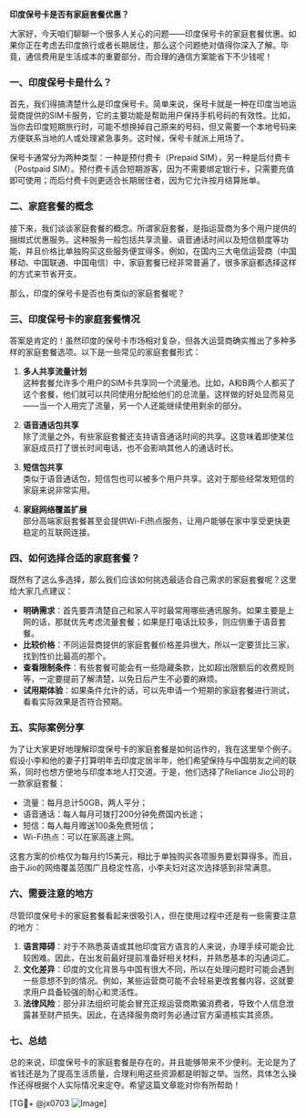 **印度保号卡是否有家庭套餐优惠？**

大家好，今天咱们聊聊一个很多人关心的问题——印度保号卡的家庭套餐优惠。如果你正在考虑去印度旅行或者长期居住，那么这个问题绝对值得你深入了解。毕竟，通信费用是生活成本的重要部分，而合理的通信方案能省下不少钱呢！

### 一、印度保号卡是什么？

首先，我们得搞清楚什么是印度保号卡。简单来说，保号卡就是一种在印度当地运营商提供的SIM卡服务，它的主要功能是帮助用户保持手机号码的有效性。比如，当你去印度短期旅行时，可能不想换掉自己原来的号码，但又需要一个本地号码来方便联系当地的人或处理紧急事务。这时候，保号卡就派上用场了。

保号卡通常分为两种类型：一种是预付费卡（Prepaid SIM），另一种是后付费卡（Postpaid SIM）。预付费卡适合短期游客，因为不需要绑定银行卡，只需要充值即可使用；而后付费卡则更适合长期居住者，因为它允许按月结算账单。

### 二、家庭套餐的概念

接下来，我们谈谈家庭套餐的概念。所谓家庭套餐，是指运营商为多个用户提供的捆绑式优惠服务。这种服务一般包括共享流量、语音通话时间以及短信额度等功能，并且价格比单独购买这些服务便宜得多。例如，在国内三大电信运营商（中国移动、中国联通、中国电信）中，家庭套餐已经非常普遍了，很多家庭都选择这样的方式来节省开支。

那么，印度的保号卡是否也有类似的家庭套餐呢？

### 三、印度保号卡的家庭套餐情况

答案是肯定的！虽然印度的保号卡市场相对复杂，但各大运营商确实推出了多种多样的家庭套餐选项。以下是一些常见的家庭套餐形式：

1. **多人共享流量计划**  
   这种套餐允许多个用户的SIM卡共享同一个流量池。比如，A和B两个人都买了这个套餐，他们就可以共同使用分配给他们的总流量。这样做的好处显而易见——当一个人用完了流量，另一个人还能继续使用剩余的部分。

2. **语音通话包共享**  
   除了流量之外，有些家庭套餐还支持语音通话时间的共享。这意味着即使某位家庭成员打了很长时间电话，也不会影响其他人的通话时长。

3. **短信包共享**  
   类似于语音通话包，短信包也可以被多个用户共享。这对于那些经常发短信的家庭来说非常实用。

4. **家庭网络覆盖扩展**  
   部分高端家庭套餐甚至会提供Wi-Fi热点服务，让用户能够在家中享受更快更稳定的互联网连接。

### 四、如何选择合适的家庭套餐？

既然有了这么多选择，那么我们应该如何挑选最适合自己需求的家庭套餐呢？这里给大家几点建议：

- **明确需求**：首先要弄清楚自己和家人平时最常用哪些通讯服务。如果主要是上网的话，那就优先考虑流量套餐；如果是打电话比较多，则应侧重于语音套餐。
- **比较价格**：不同运营商提供的家庭套餐价格差异很大，所以一定要货比三家，找到性价比最高的那个。
- **查看限制条件**：有些套餐可能会有一些隐藏条款，比如超出限额后的收费规则等，一定要提前了解清楚，以免日后产生不必要的麻烦。
- **试用期体验**：如果条件允许的话，可以先申请一个短期的家庭套餐进行测试，看看实际效果是否符合预期。

### 五、实际案例分享

为了让大家更好地理解印度保号卡的家庭套餐是如何运作的，我在这里举个例子。假设小李和他的妻子打算明年去印度定居半年，他们希望保持与中国朋友之间的联系，同时也想方便地与印度本地人打交道。于是，他们选择了Reliance Jio公司的一款家庭套餐：

- 流量：每月总计50GB，两人平分；
- 语音通话：每人每月可拨打200分钟免费国内长途；
- 短信：每人每月赠送100条免费短信；
- Wi-Fi热点：可以在家高速上网。

这套方案的价格仅为每月约15美元，相比于单独购买各项服务要划算得多。而且，由于Jio的网络覆盖范围广且稳定性高，小李夫妇对这次选择感到非常满意。

### 六、需要注意的地方

尽管印度保号卡的家庭套餐看起来很吸引人，但在使用过程中还是有一些需要注意的地方：

1. **语言障碍**：对于不熟悉英语或其他印度官方语言的人来说，办理手续可能会比较困难。因此，在出发前最好提前准备好相关材料，并熟悉基本的沟通词汇。
2. **文化差异**：印度的文化背景与中国有很大不同，所以在处理问题时可能会遇到一些意想不到的情况。例如，某些运营商可能不会轻易更改套餐内容，这就要求用户具备较强的耐心和灵活性。
3. **法律风险**：部分非法组织可能会冒充正规运营商欺骗消费者，导致个人信息泄露甚至财产损失。因此，在选择服务商时务必通过官方渠道核实其资质。

### 七、总结

总的来说，印度保号卡的家庭套餐是存在的，并且能够带来不少便利。无论是为了省钱还是为了提高生活质量，合理利用这些资源都是明智之举。当然，具体怎么操作还得根据个人实际情况来定夺。希望这篇文章能对你有所帮助！

[TG💪+ @jx0703 ![Image](https://github.com/user-attachments/assets/dbca1d08-cadb-493c-b0ec-ad6f7a83f270)]